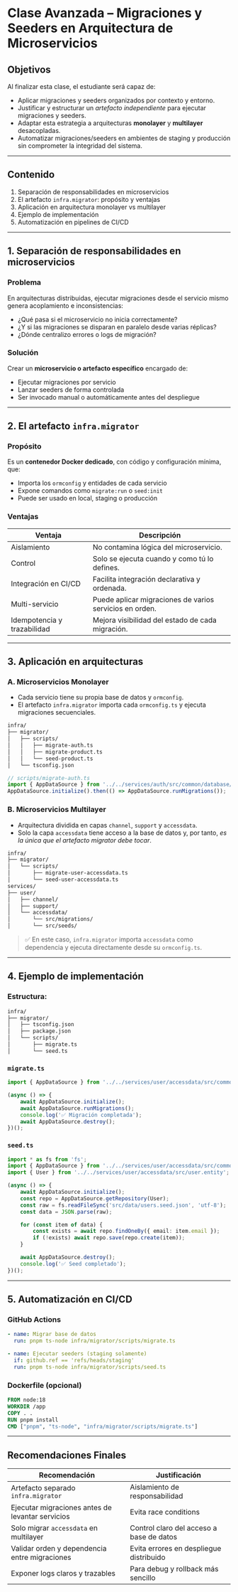 # Clase Avanzada – Migraciones y Seeders en Arquitectura de Microservicios

## Objetivos

Al finalizar esta clase, el estudiante será capaz de:

- Aplicar migraciones y seeders organizados por contexto y entorno.
- Justificar y estructurar un *artefacto independiente* para ejecutar migraciones y seeders.
- Adaptar esta estrategia a arquitecturas **monolayer** y **multilayer** desacopladas.
- Automatizar migraciones/seeders en ambientes de staging y producción sin comprometer la integridad del sistema.

---

## Contenido

1. Separación de responsabilidades en microservicios
2. El artefacto `infra.migrator`: propósito y ventajas
3. Aplicación en arquitectura monolayer vs multilayer
4. Ejemplo de implementación
5. Automatización en pipelines de CI/CD

---

## 1. Separación de responsabilidades en microservicios

### Problema

En arquitecturas distribuidas, ejecutar migraciones desde el servicio mismo genera acoplamiento e inconsistencias:

- ¿Qué pasa si el microservicio no inicia correctamente?
- ¿Y si las migraciones se disparan en paralelo desde varias réplicas?
- ¿Dónde centralizo errores o logs de migración?

### Solución

Crear un **microservicio o artefacto específico** encargado de:

- Ejecutar migraciones por servicio
- Lanzar seeders de forma controlada
- Ser invocado manual o automáticamente antes del despliegue

---

## 2. El artefacto `infra.migrator`

### Propósito

Es un **contenedor Docker dedicado**, con código y configuración mínima, que:

- Importa los `ormconfig` y entidades de cada servicio
- Expone comandos como `migrate:run` o `seed:init`
- Puede ser usado en local, staging o producción

### Ventajas

| Ventaja                         | Descripción |
|----------------------------------|-------------|
| Aislamiento                      | No contamina lógica del microservicio. |
| Control                          | Solo se ejecuta cuando y como tú lo defines. |
| Integración en CI/CD             | Facilita integración declarativa y ordenada. |
| Multi-servicio                   | Puede aplicar migraciones de varios servicios en orden. |
| Idempotencia y trazabilidad     | Mejora visibilidad del estado de cada migración. |

---

## 3. Aplicación en arquitecturas

### A. Microservicios Monolayer

- Cada servicio tiene su propia base de datos y `ormconfig`.
- El artefacto `infra.migrator` importa cada `ormconfig.ts` y ejecuta migraciones secuenciales.

```bash
infra/
├── migrator/
│   ├── scripts/
│   │   ├── migrate-auth.ts
│   │   ├── migrate-product.ts
│   │   └── seed-product.ts
│   └── tsconfig.json
```

```ts
// scripts/migrate-auth.ts
import { AppDataSource } from '../../services/auth/src/common/database/mysql-ormconfig';
AppDataSource.initialize().then(() => AppDataSource.runMigrations());
```

### B. Microservicios Multilayer

- Arquitectura dividida en capas `channel`, `support` y `accessdata`.
- Solo la capa `accessdata` tiene acceso a la base de datos y, por tanto, *es la única que el artefacto migrator debe tocar*.

```bash
infra/
├── migrator/
│   └── scripts/
│       ├── migrate-user-accessdata.ts
│       └── seed-user-accessdata.ts
services/
├── user/
│   ├── channel/
│   ├── support/
│   └── accessdata/
│       └── src/migrations/
│       └── src/seeds/
```

> ✅ En este caso, `infra.migrator` importa `accessdata` como dependencia y ejecuta directamente desde su `ormconfig.ts`.

---

## 4. Ejemplo de implementación

### Estructura:

```bash
infra/
├── migrator/
│   ├── tsconfig.json
│   ├── package.json
│   └── scripts/
│       ├── migrate.ts
│       └── seed.ts
```

### `migrate.ts`

```ts
import { AppDataSource } from '../../services/user/accessdata/src/common/database/mysql-ormconfig';

(async () => {
	await AppDataSource.initialize();
	await AppDataSource.runMigrations();
	console.log('✅ Migración completada');
	await AppDataSource.destroy();
})();
```

### `seed.ts`

```ts
import * as fs from 'fs';
import { AppDataSource } from '../../services/user/accessdata/src/common/database/mysql-ormconfig';
import { User } from '../../services/user/accessdata/src/user.entity';

(async () => {
	await AppDataSource.initialize();
	const repo = AppDataSource.getRepository(User);
	const raw = fs.readFileSync('src/data/users.seed.json', 'utf-8');
	const data = JSON.parse(raw);

	for (const item of data) {
		const exists = await repo.findOneBy({ email: item.email });
		if (!exists) await repo.save(repo.create(item));
	}

	await AppDataSource.destroy();
	console.log('✅ Seed completado');
})();
```

---

## 5. Automatización en CI/CD

### GitHub Actions

```yaml
- name: Migrar base de datos
  run: pnpm ts-node infra/migrator/scripts/migrate.ts

- name: Ejecutar seeders (staging solamente)
  if: github.ref == 'refs/heads/staging'
  run: pnpm ts-node infra/migrator/scripts/seed.ts
```

### Dockerfile (opcional)

```Dockerfile
FROM node:18
WORKDIR /app
COPY . .
RUN pnpm install
CMD ["pnpm", "ts-node", "infra/migrator/scripts/migrate.ts"]
```

---

## Recomendaciones Finales

| Recomendación                               | Justificación |
|---------------------------------------------|---------------|
| Artefacto separado `infra.migrator`         | Aislamiento de responsabilidad |
| Ejecutar migraciones antes de levantar servicios | Evita race conditions |
| Solo migrar `accessdata` en multilayer      | Control claro del acceso a base de datos |
| Validar orden y dependencia entre migraciones | Evita errores en despliegue distribuido |
| Exponer logs claros y trazables             | Para debug y rollback más sencillo |
